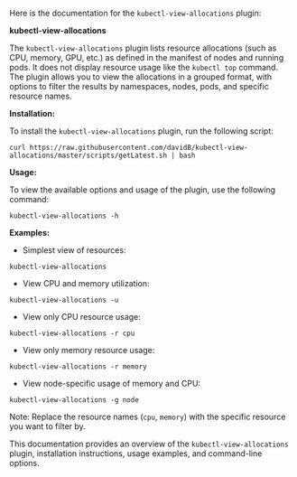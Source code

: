 Here is the documentation for the `kubectl-view-allocations` plugin:

**kubectl-view-allocations**

The `kubectl-view-allocations` plugin lists resource allocations (such as CPU, memory, GPU, etc.) as defined in the manifest of nodes and running pods. It does not display resource usage like the `kubectl top` command. The plugin allows you to view the allocations in a grouped format, with options to filter the results by namespaces, nodes, pods, and specific resource names.

**Installation:**

To install the `kubectl-view-allocations` plugin, run the following script:

```
curl https://raw.githubusercontent.com/davidB/kubectl-view-allocations/master/scripts/getLatest.sh | bash
```

**Usage:**

To view the available options and usage of the plugin, use the following command:

```
kubectl-view-allocations -h
```

**Examples:**

- Simplest view of resources:
```
kubectl-view-allocations
```

- View CPU and memory utilization:
```
kubectl-view-allocations -u
```

- View only CPU resource usage:
```
kubectl-view-allocations -r cpu
```

- View only memory resource usage:
```
kubectl-view-allocations -r memory
```

- View node-specific usage of memory and CPU:
```
kubectl-view-allocations -g node
```

Note: Replace the resource names (`cpu`, `memory`) with the specific resource you want to filter by.

This documentation provides an overview of the `kubectl-view-allocations` plugin, installation instructions, usage examples, and command-line options.
